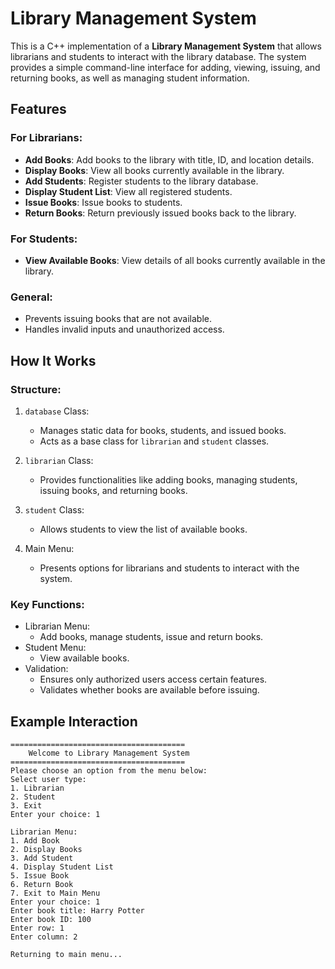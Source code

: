# Library Management System

This is a C++ implementation of a **Library Management System** that allows librarians and students to interact with the library database. The system provides a simple command-line interface for adding, viewing, issuing, and returning books, as well as managing student information.

## Features

### For Librarians:
- **Add Books**: Add books to the library with title, ID, and location details.
- **Display Books**: View all books currently available in the library.
- **Add Students**: Register students to the library database.
- **Display Student List**: View all registered students.
- **Issue Books**: Issue books to students.
- **Return Books**: Return previously issued books back to the library.

### For Students:
- **View Available Books**: View details of all books currently available in the library.

### General:
- Prevents issuing books that are not available.
- Handles invalid inputs and unauthorized access.

## How It Works

### Structure:
1. `database` Class:
   - Manages static data for books, students, and issued books.
   - Acts as a base class for `librarian` and `student` classes.

2. `librarian` Class:
   - Provides functionalities like adding books, managing students, issuing books, and returning books.

3. `student` Class:
   - Allows students to view the list of available books.

4. Main Menu:
   - Presents options for librarians and students to interact with the system.

### Key Functions:
- Librarian Menu:
  - Add books, manage students, issue and return books.
- Student Menu:
  - View available books.
- Validation:
  - Ensures only authorized users access certain features.
  - Validates whether books are available before issuing.



## Example Interaction

```
=======================================
    Welcome to Library Management System
=======================================
Please choose an option from the menu below:
Select user type:
1. Librarian
2. Student
3. Exit
Enter your choice: 1

Librarian Menu:
1. Add Book
2. Display Books
3. Add Student
4. Display Student List
5. Issue Book
6. Return Book
7. Exit to Main Menu
Enter your choice: 1
Enter book title: Harry Potter
Enter book ID: 100
Enter row: 1
Enter column: 2

Returning to main menu...
```



